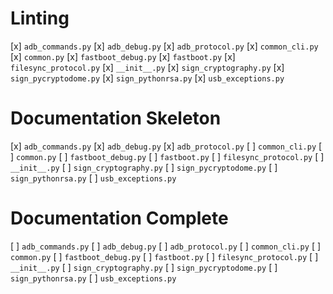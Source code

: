 # Linting

[x] `adb_commands.py`
[x] `adb_debug.py`
[x] `adb_protocol.py`
[x] `common_cli.py`
[x] `common.py`
[x] `fastboot_debug.py`
[x] `fastboot.py`
[x] `filesync_protocol.py`
[x] `__init__.py`
[x] `sign_cryptography.py`
[x] `sign_pycryptodome.py`
[x] `sign_pythonrsa.py`
[x] `usb_exceptions.py`


# Documentation Skeleton

[x] `adb_commands.py`
[x] `adb_debug.py`
[x] `adb_protocol.py`
[ ] `common_cli.py`
[ ] `common.py`
[ ] `fastboot_debug.py`
[ ] `fastboot.py`
[ ] `filesync_protocol.py`
[ ] `__init__.py`
[ ] `sign_cryptography.py`
[ ] `sign_pycryptodome.py`
[ ] `sign_pythonrsa.py`
[ ] `usb_exceptions.py`



# Documentation Complete

[ ] `adb_commands.py`
[ ] `adb_debug.py`
[ ] `adb_protocol.py`
[ ] `common_cli.py`
[ ] `common.py`
[ ] `fastboot_debug.py`
[ ] `fastboot.py`
[ ] `filesync_protocol.py`
[ ] `__init__.py`
[ ] `sign_cryptography.py`
[ ] `sign_pycryptodome.py`
[ ] `sign_pythonrsa.py`
[ ] `usb_exceptions.py`

